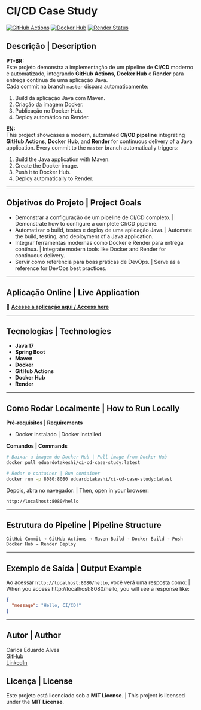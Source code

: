
# CI/CD Case Study

[![GitHub Actions](https://github.com/carloseduardo-alves/ci-cd-case-study/actions/workflows/ci-cd.yml/badge.svg)](https://github.com/carloseduardo-alves/ci-cd-case-study/actions)
[![Docker Hub](https://img.shields.io/badge/Docker%20Hub-eduardotakeshi%2Fci--cd--case--study-blue)](https://hub.docker.com/r/eduardotakeshi/case-study-ci-cd)
[![Render Status](https://img.shields.io/badge/Render-Live-brightgreen)](https://ci-cd-case-study.onrender.com/hello)

## Descrição | Description

**PT-BR:**  
Este projeto demonstra a implementação de um pipeline de **CI/CD** moderno e automatizado, integrando **GitHub Actions**, **Docker Hub** e **Render** para entrega contínua de uma aplicação Java.  
Cada commit na branch `master` dispara automaticamente:
1. Build da aplicação Java com Maven.
2. Criação da imagem Docker.
3. Publicação no Docker Hub.
4. Deploy automático no Render.

**EN:**  
This project showcases a modern, automated **CI/CD pipeline** integrating **GitHub Actions**, **Docker Hub**, and **Render** for continuous delivery of a Java application.
Every commit to the `master` branch automatically triggers:
1. Build the Java application with Maven.
2. Create the Docker image.
3. Push it to Docker Hub.
4. Deploy automatically to Render.

---

## Objetivos do Projeto | Project Goals

- Demonstrar a configuração de um pipeline de CI/CD completo. | Demonstrate how to configure a complete CI/CD pipeline.
- Automatizar o build, testes e deploy de uma aplicação Java. | Automate the build, testing, and deployment of a Java application.
- Integrar ferramentas modernas como Docker e Render para entrega contínua. | Integrate modern tools like Docker and Render for continuous delivery.
- Servir como referência para boas práticas de DevOps. | Serve as a reference for DevOps best practices.

---

## Aplicação Online | Live Application

🔗 **[Acesse a aplicação aqui / Access here](https://ci-cd-case-study.onrender.com/hello)**

---

## Tecnologias | Technologies

- **Java 17**
- **Spring Boot**
- **Maven**
- **Docker**
- **GitHub Actions**
- **Docker Hub**
- **Render**

---

## Como Rodar Localmente | How to Run Locally

**Pré-requisitos | Requirements**
- Docker instalado | Docker installed

**Comandos | Commands**
```bash
# Baixar a imagem do Docker Hub | Pull image from Docker Hub
docker pull eduardotakeshi/ci-cd-case-study:latest

# Rodar o container | Run container
docker run -p 8080:8080 eduardotakeshi/ci-cd-case-study:latest
```

Depois, abra no navegador: | Then, open in your browser:  
```
http://localhost:8080/hello
```

---

## Estrutura do Pipeline | Pipeline Structure

```text
GitHub Commit → GitHub Actions → Maven Build → Docker Build → Push Docker Hub → Render Deploy
```

---

## Exemplo de Saída | Output Example

Ao acessar `http://localhost:8080/hello`, você verá uma resposta como: | When you access http://localhost:8080/hello, you will see a response like:

```json
{
  "message": "Hello, CI/CD!"
}
```

---

## Autor | Author

Carlos Eduardo Alves  
[GitHub](https://github.com/carloseduardo-alves)  
[LinkedIn](https://www.linkedin.com/in/carloseduardo-alves)

## Licença | License
Este projeto está licenciado sob a **MIT License**. | This project is licensed under the **MIT License**.

